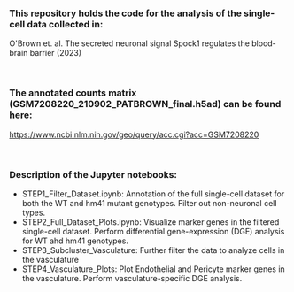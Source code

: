 ### This repository holds the code for the analysis of the single-cell data collected in:
O'Brown et. al. The secreted neuronal signal Spock1 regulates the blood-brain barrier (2023)

<br>

### The annotated counts matrix (GSM7208220_210902_PATBROWN_final.h5ad) can be found here:
https://www.ncbi.nlm.nih.gov/geo/query/acc.cgi?acc=GSM7208220

<br>

### Description of the Jupyter notebooks:
- STEP1_Filter_Dataset.ipynb: Annotation of the full single-cell dataset for both the WT and hm41 mutant genotypes. Filter out non-neuronal cell types.
- STEP2_Full_Dataset_Plots.ipynb: Visualize marker genes in the filtered single-cell dataset. Perform differential gene-expression (DGE) analysis for WT ahd hm41 genotypes.
- STEP3_Subcluster_Vasculature: Further filter the data to analyze cells in the vasculature
- STEP4_Vasculature_Plots: Plot Endothelial and Pericyte marker genes in the vasculature. Perform vasculature-specific DGE analysis.
